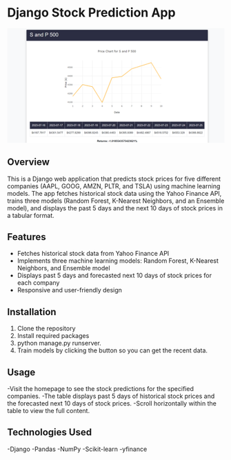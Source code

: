 # Django Stock Prediction App

![Screenshot](screenshot.png)

## Overview

This is a Django web application that predicts stock prices for five different companies (AAPL, GOOG, AMZN, PLTR, and TSLA) using machine learning models. The app fetches historical stock data using the Yahoo Finance API, trains three models (Random Forest, K-Nearest Neighbors, and an Ensemble model), and displays the past 5 days and the next 10 days of stock prices in a tabular format.

## Features

- Fetches historical stock data from Yahoo Finance API
- Implements three machine learning models: Random Forest, K-Nearest Neighbors, and Ensemble model
- Displays past 5 days and forecasted next 10 days of stock prices for each company
- Responsive and user-friendly design

## Installation

1. Clone the repository
2. Install required packages
3. python manage.py runserver.
4. Train models by clicking the button so you can get the recent data.

## Usage
-Visit the homepage to see the stock predictions for the specified companies.
-The table displays past 5 days of historical stock prices and the forecasted next 10 days of stock prices.
-Scroll horizontally within the table to view the full content.
## Technologies Used
-Django
-Pandas
-NumPy
-Scikit-learn
-yfinance
